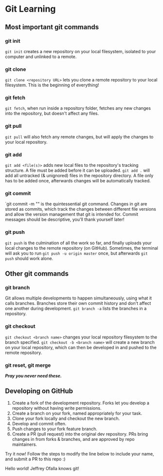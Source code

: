 # Git Learning
## Most important git commands
### git init
`git init` creates a new repository on your local filesystem, isolated to your computer and unlinked to a remote.

### git clone
`git clone <repository URL>` lets you clone a remote repository to your local filesystem. This is the beginning of everything!

### git fetch
`git fetch`, when run inside a repository folder, fetches any new changes into the repository, but doesn't affect any files.

### git pull
`git pull` will also fetch any remote changes, but will apply the changes to your local repository.

### git add
`git add <file(s)>` adds new local files to the repository's tracking structure. A file must be added before it can be uploaded. `git add .` will add all untracked (& unignored) files in the repository directory. A file only has to be added once, afterwards changes will be automatically tracked.

### git commit
`git commit -m "<commit message>" is the quintessential git command. Changes in git are stored as commits, which track the changes between different file versions and allow the version management that git is intended for. Commit messages should be descriptive, you'll thank yourself later!

### git push
`git push` is the culmination of all the work so far, and finally uploads your local changes to the remote repository (on GitHub). Sometimes, the terminal will ask you to run `git push -u origin master` once, but afterwards `git push` should work alone.

## Other git commands
### git branch
Git allows multiple developments to happen simultaneously, using what it calls branches. Branches store their own commit history and don't affect one another during development. `git branch -a` lists the branches in a repository.

### git checkout
`git checkout <branch name>` changes your local repository filesystem to the branch specified. `git checkout -b <branch name>` will create a new branch on your local repository, which can then be developed in and pushed to the remote repository.

### git reset, git merge
***Pray you never need these.***

## Developing on GitHub
1. Create a fork of the development repository. Forks let you develop a repository without having write permissions.
2. Create a branch on your fork, named appropriately for your task.
3. Clone your fork locally and checkout the new branch.
4. Develop and commit often.
5. Push changes to your fork feature branch.
6. Create a PR (pull request) into the original dev repository. PRs bring changes in from forks & branches, and are approved by repo maintainers.

Try it now! Follow the steps to modify the line below to include your name, and submit a PR to this repo :)

Hello world! Jeffrey Ofalla knows git!
